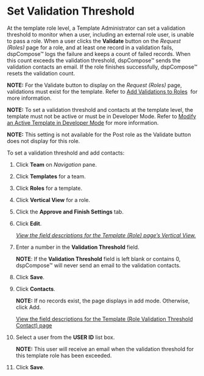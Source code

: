 # Set Validation Threshold

At the template role level, a Template Administrator can set a
validation threshold to monitor when a user, including an external role
user, is unable to pass a role. When a user clicks the **Validate**
button on the *Request (Roles)* page for a role, and at least one record
in a validation fails, dspCompose™ logs the failure and keeps a count of
failed records. When this count exceeds the validation threshold,
dspCompose™ sends the validation contacts an email. If the role finishes
successfully, dspCompose™ resets the validation count.

<span style="font-weight: bold;">NOTE:</span> For the Validate button to
display on the <span style="font-style: italic;">Request (Roles)</span>
page, validations must exist for the template. Refer to [Add Validations
to Roles](Add_Validations_to_Roles.htm)  for more information.

**NOTE:** To set a validation threshold and contacts at the template
level, the template must not be active or must be in Developer Mode.
Refer to [Modify an Active Template in Developer
Mode](Modify_an_Active_Template_in_Developer_Mode.htm) for more
information.

<span style="font-weight: bold;">NOTE:</span> This setting is not
available for the Post role as the Validate button does not display for
this role.

To set a validation threshold and add contacts:

1.  Click **Team** on *Navigation* pane.

2.  Click **Templates** for a team.

3.  Click **Roles** for a template.

4.  Click **Vertical View** for a role.

5.  Click the **Approve and Finish Settings** tab.

6.  Click **Edit**.
    
    *[View the field descriptions for the Template (Role) page’s
    Vertical View.](../Page_Desc/Template_Role_H.htm)*

7.  Enter a number in the **Validation Threshold** field.
    
    **NOTE**: If the **Validation Threshold** field is left blank or
    contains 0, dspCompose™ will never send an email to the validation
    contacts.

8.  Click **Save**.

9.  Click **Contacts**.
    
    **NOTE:** If no records exist, the page displays in add mode.
    Otherwise, click Add.
    
    [View the field descriptions for the Template (Role Validation
    Threshold Contact)
    page](../Page_Desc/Template_Role_Validation_Threshold_Contact.htm)

10. Select a user from the **USER ID** list box.
    
    **NOTE:** This user will receive an email when the validation
    threshold for this template role has been exceeded.

11. Click **Save**.

